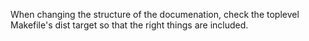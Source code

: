 When changing the structure of the documenation,
check the toplevel Makefile's dist target so that
the right things are included.
